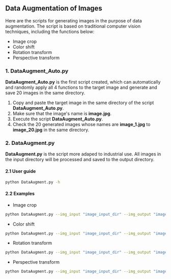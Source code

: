 ## Data Augmentation of Images
Here are the scripts for generating images in the purpose of data augmentation. The script is based on traditional computer vision techniques, including the functions below:  
* Image crop
* Color shift
* Rotation transform
* Perspective transform

### 1. DataAugment_Auto.py
__DataAugment_Auto.py__ is the first script created, which can automatically and randomly apply all 4 functions to the target image and generate and save 20 images in the same directory.  
1. Copy and paste the target image in the same directory of the script __DataAugment_Auto.py__.
2. Make sure that the image's name is __image.jpg__.
3. Execute the script __DataAugment_Auto.py__.
4. Check the 20 generated images whose names are __image_1.jpg__ to __image_20.jpg__ in the same directory.

### 2. DataAugment.py
__DataAugment.py__ is the script more adaped to industrial use. All images in the input directory will be processed and saved to the output directory.
#### 2.1 User guide
```bash
python DataAugment.py -h
```
#### 2.2 Examples
* Image crop
```bash
python DataAugment.py --img_input "image_input_dir" --img_output "image_output_dir" --scale  0.7
```
* Color shift
```bash
python DataAugment.py --img_input "image_input_dir" --img_output "image_output_dir" --shift 60
```
* Rotation transform
```bash
python DataAugment.py --img_input "image_input_dir" --img_output "image_output_dir" --angle 30 --scale 1.5
```
* Perspective transform
```bash
python DataAugment.py --img_input "image_input_dir" --img_output "image_output_dir" --margin 50
```